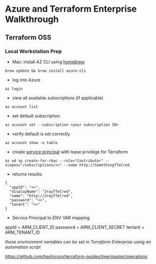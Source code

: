 # Azure and Terraform Enterprise Walkthrough

## Terraform OSS

### Local Workstation Prep

- Mac: install AZ CLI using [homebrew](https://docs.brew.sh/Installation.html)

`brew update && brew install azure-cli`

- log into Azure

`az login`

- view all available subscriptions (if applicable)

`az account list`

- set default subscription

`az account set --subscription <your subscription ID>`

- verify default is set correctly

`az account show -o table`

- create [service principal](https://docs.microsoft.com/en-us/cli/azure/create-an-azure-service-principal-azure-cli?view=azure-cli-latest) with lease privilege for Terraform

`az ad sp create-for-rbac --role="Contributor" --scopes="/subscriptions/<>" --name http://SomethingTfeCred`

- returns results:

```
{
  "appId": "<>",
  "displayName": "JrayTfeCred",
  "name": "http://JrayTfeCred",
  "password": "<>",
  "tenant": "<>"
}
```

- Service Principal to ENV VAR mapping

appId = ARM_CLIENT_ID
password = ARM_CLIENT_SECRET
tentant = ARM_TENANT_ID

_these environment variables can be set in Terraform Enterprise using an automation script_

https://github.com/hashicorp/terraform-guides/tree/master/operations